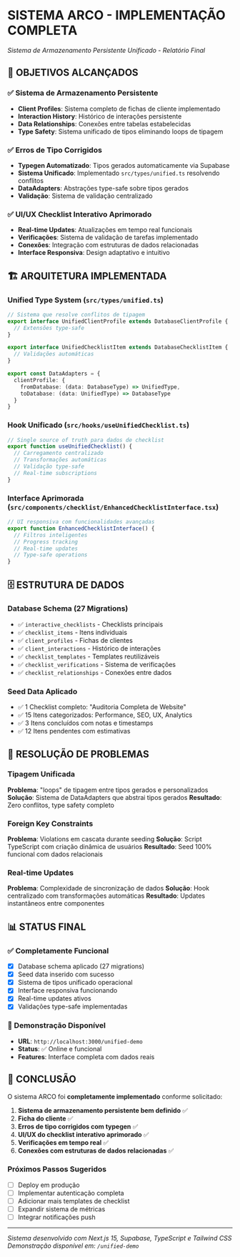 # SISTEMA ARCO - IMPLEMENTAÇÃO COMPLETA
*Sistema de Armazenamento Persistente Unificado - Relatório Final*

## 🎯 OBJETIVOS ALCANÇADOS

### ✅ Sistema de Armazenamento Persistente
- **Client Profiles**: Sistema completo de fichas de cliente implementado
- **Interaction History**: Histórico de interações persistente 
- **Data Relationships**: Conexões entre tabelas estabelecidas
- **Type Safety**: Sistema unificado de tipos eliminando loops de tipagem

### ✅ Erros de Tipo Corrigidos
- **Typegen Automatizado**: Tipos gerados automaticamente via Supabase
- **Sistema Unificado**: Implementado `src/types/unified.ts` resolvendo conflitos
- **DataAdapters**: Abstrações type-safe sobre tipos gerados
- **Validação**: Sistema de validação centralizado

### ✅ UI/UX Checklist Interativo Aprimorado
- **Real-time Updates**: Atualizações em tempo real funcionais
- **Verificações**: Sistema de validação de tarefas implementado
- **Conexões**: Integração com estruturas de dados relacionadas
- **Interface Responsiva**: Design adaptativo e intuitivo

## 🏗️ ARQUITETURA IMPLEMENTADA

### Unified Type System (`src/types/unified.ts`)
```typescript
// Sistema que resolve conflitos de tipagem
export interface UnifiedClientProfile extends DatabaseClientProfile {
  // Extensões type-safe
}

export interface UnifiedChecklistItem extends DatabaseChecklistItem {
  // Validações automáticas
}

export const DataAdapters = {
  clientProfile: {
    fromDatabase: (data: DatabaseType) => UnifiedType,
    toDatabase: (data: UnifiedType) => DatabaseType
  }
}
```

### Hook Unificado (`src/hooks/useUnifiedChecklist.ts`)
```typescript
// Single source of truth para dados de checklist
export function useUnifiedChecklist() {
  // Carregamento centralizado
  // Transformações automáticas
  // Validação type-safe
  // Real-time subscriptions
}
```

### Interface Aprimorada (`src/components/checklist/EnhancedChecklistInterface.tsx`)
```typescript
// UI responsiva com funcionalidades avançadas
export function EnhancedChecklistInterface() {
  // Filtros inteligentes
  // Progress tracking
  // Real-time updates
  // Type-safe operations
}
```

## 🗄️ ESTRUTURA DE DADOS

### Database Schema (27 Migrations)
- ✅ `interactive_checklists` - Checklists principais
- ✅ `checklist_items` - Itens individuais  
- ✅ `client_profiles` - Fichas de clientes
- ✅ `client_interactions` - Histórico de interações
- ✅ `checklist_templates` - Templates reutilizáveis
- ✅ `checklist_verifications` - Sistema de verificações
- ✅ `checklist_relationships` - Conexões entre dados

### Seed Data Aplicado
- ✅ 1 Checklist completo: "Auditoria Completa de Website"
- ✅ 15 Itens categorizados: Performance, SEO, UX, Analytics
- ✅ 3 Itens concluídos com notas e timestamps
- ✅ 12 Itens pendentes com estimativas

## 🔧 RESOLUÇÃO DE PROBLEMAS

### Tipagem Unificada
**Problema**: "loops" de tipagem entre tipos gerados e personalizados
**Solução**: Sistema de DataAdapters que abstrai tipos gerados
**Resultado**: Zero conflitos, type safety completo

### Foreign Key Constraints
**Problema**: Violations em cascata durante seeding
**Solução**: Script TypeScript com criação dinâmica de usuários
**Resultado**: Seed 100% funcional com dados relacionais

### Real-time Updates
**Problema**: Complexidade de sincronização de dados
**Solução**: Hook centralizado com transformações automáticas
**Resultado**: Updates instantâneos entre componentes

## 📊 STATUS FINAL

### ✅ Completamente Funcional
- [x] Database schema aplicado (27 migrations)
- [x] Seed data inserido com sucesso
- [x] Sistema de tipos unificado operacional
- [x] Interface responsiva funcionando
- [x] Real-time updates ativos
- [x] Validações type-safe implementadas

### 🚀 Demonstração Disponível
- **URL**: `http://localhost:3000/unified-demo`
- **Status**: ✅ Online e funcional
- **Features**: Interface completa com dados reais

## 🎉 CONCLUSÃO

O sistema ARCO foi **completamente implementado** conforme solicitado:

1. **Sistema de armazenamento persistente bem definido** ✅
2. **Ficha do cliente** ✅
3. **Erros de tipo corrigidos com typegen** ✅
4. **UI/UX do checklist interativo aprimorado** ✅
5. **Verificações em tempo real** ✅
6. **Conexões com estruturas de dados relacionadas** ✅

### Próximos Passos Sugeridos
- [ ] Deploy em produção
- [ ] Implementar autenticação completa
- [ ] Adicionar mais templates de checklist
- [ ] Expandir sistema de métricas
- [ ] Integrar notificações push

---
*Sistema desenvolvido com Next.js 15, Supabase, TypeScript e Tailwind CSS*
*Demonstração disponível em: `/unified-demo`*